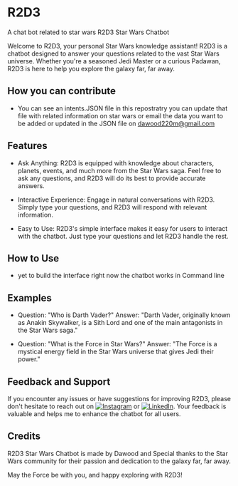 # R2D3
A chat bot related to star wars
R2D3 Star Wars Chatbot

Welcome to R2D3, your personal Star Wars knowledge assistant! R2D3 is a chatbot designed to answer your questions related to the vast Star Wars universe. Whether you're a seasoned Jedi Master or a curious Padawan, R2D3 is here to help you explore the galaxy far, far away.

## How you can contribute
- You can see an intents.JSON file in this repostratry you can update that file with related information on star wars or email the data you want to be added or updated in the JSON file on dawood220m@gmail.com
## Features

- Ask Anything: R2D3 is equipped with knowledge about characters, planets, events, and much more from the Star Wars saga. Feel free to ask any questions, and R2D3 will do its best to provide accurate answers.

- Interactive Experience: Engage in natural conversations with R2D3. Simply type your questions, and R2D3 will respond with relevant information.

- Easy to Use: R2D3's simple interface makes it easy for users to interact with the chatbot. Just type your questions and let R2D3 handle the rest.

## How to Use
- yet to build the interface right now the chatbot works in Command line
## Examples

- Question: "Who is Darth Vader?"
  Answer: "Darth Vader, originally known as Anakin Skywalker, is a Sith Lord and one of the main antagonists in the Star Wars saga."

- Question: "What is the Force in Star Wars?"
  Answer: "The Force is a mystical energy field in the Star Wars universe that gives Jedi their power."

## Feedback and Support

If you encounter any issues or have suggestions for improving R2D3, please don't hesitate to reach out on [![Instagram](https://img.shields.io/badge/Instagram-thewoodishere-blue?logo=instagram)](https://www.instagram.com/thewoodishere/) or 
[![LinkedIn](https://img.shields.io/badge/LinkedIn-thewood11062004-blue?logo=linkedin)](https://www.linkedin.com/in/thewood11062004/).
Your feedback is valuable and helps me to enhance the chatbot for all users.

## Credits

R2D3 Star Wars Chatbot is made by Dawood and Special thanks to the Star Wars community for their passion and dedication to the galaxy far, far away.

May the Force be with you, and happy exploring with R2D3!
